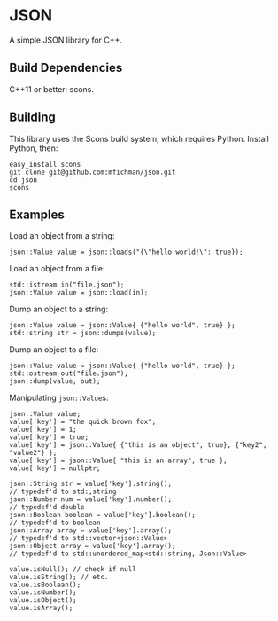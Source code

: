 JSON
====

A simple JSON library for C++.

Build Dependencies
------------------

C++11 or better; scons.

Building
--------

This library uses the Scons build system, which requires Python. Install Python, then:

    easy_install scons
    git clone git@github.com:mfichman/json.git
    cd json
    scons

Examples
--------

Load an object from a string:

```
json::Value value = json::loads("{\"hello world!\": true});
```

Load an object from a file:

```
std::istream in("file.json");
json::Value value = json::load(in);
```

Dump an object to a string:

```
json::Value value = json::Value{ {"hello world", true} };
std::string str = json::dumps(value);
```

Dump an object to a file:

```
json::Value value = json::Value{ {"hello world", true} };
std::ostream out("file.json");
json::dump(value, out);
```

Manipulating `json::Value`s:

```
json::Value value;
value['key'] = "the quick brown fox";
value['key'] = 1;
value['key'] = true;
value['key'] = json::Value{ {"this is an object", true}, {"key2", "value2"} };
value['key'] = json::Value{ "this is an array", true };
value['key'] = nullptr;

json::String str = value['key'].string();
// typedef'd to std:;string
json::Number num = value['key'].number(); 
// typedef'd double
json::Boolean boolean = value['key'].boolean();
// typedef'd to boolean
json::Array array = value['key'].array(); 
// typedef'd to std::vector<json::Value> 
json::Object array = value['key'].array(); 
// typedef'd to std::unordered_map<std::string, Json::Value>

value.isNull(); // check if null
value.isString(); // etc.
value.isBoolean(); 
value.isNumber(); 
value.isObject(); 
value.isArray(); 
```

